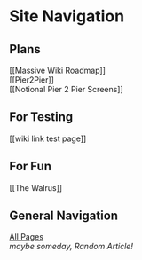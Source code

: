 # Site Navigation

## Plans

[[Massive Wiki Roadmap]]  
[[Pier2Pier]]  
[[Notional Pier 2 Pier Screens]]

## For Testing

[[wiki link test page]]

## For Fun

[[The Walrus]]

## General Navigation

[All Pages](/all-pages.html)  
_maybe someday, Random Article!_

